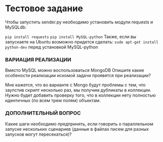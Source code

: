 # Тестовое задание
 Чтобы запустить sender.py необходимо установить модули requests и MySQLdb:
 
 `pip install requests` 
 `pip install MySQL-python`
 Также, если вы запускаете на Ubuntu возможно придется сделать:
 `sudo apt-get install python-dev` перед установкой MySQL-python

### ВАРИАЦИЯ РЕАЛИЗАЦИИ
Вместо MySQL можно воспользоваться MongoDB 
Опишите какие особености реализации искомой задачи проявятся при реализации?

Мне кажется, что во варианте с Mongo будут проблемы с тем, что заупстив скрипт несколько раз, мы получим дубликаты в коллекции. Нужно будет добавить проверку того, что в коллекции нету полностью идентичных (по всем трем полям) объектам.

### ДОПОЛНИТЕЛЬНЫЙ ВОПРОС
Какие шаги необходимо предпринять, если говорить о параллельном запуске нескольких сценариев (данные в файлах писем для разных запусков могут пересекаться)?
